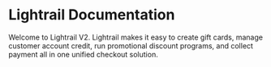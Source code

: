 # Lightrail Documentation

Welcome to Lightrail V2. Lightrail makes it easy to create gift cards, manage customer account credit, run promotional discount programs, and collect payment all in one unified checkout solution.

